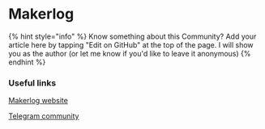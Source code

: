 # Makerlog

{% hint style="info" %}
Know something about this Community? Add your article here by tapping "Edit on GitHub" at the top of the page. I will show you as the author \(or let me know if you'd like to leave it anonymous\)
{% endhint %}

### Useful links

[Makerlog website](www.getmakerlog.com)

[Telegram community](https://t.me/makerlog)

